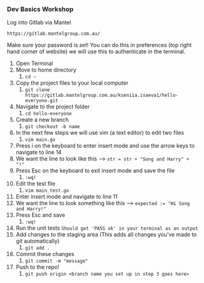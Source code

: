 ### Dev Basics Workshop

Log into Gitlab via Mantel

```https://gitlab.mantelgroup.com.au/```

Make sure your password is set! You can do this in preferences
(top right hand corner of website) we will use this to authenticate in the terminal.

1. Open Terminal
2. Move to home directory
   1. ```cd ~ ```
3. Copy the project files to your local computer
   1. ```git clone https://gitlab.mantelgroup.com.au/kseniia.isaeva1/hello-everyone.git```
4. Navigate to the project folder
   1. ```cd hello-everyone```
5. Create a new branch
   1. ```git checkout -b name```
6. In the next few steps we will use vim (a text editor) to edit two files
   1. ```vim main.go```
7. Press i on the keyboard to enter insert mode and use the arrow keys to navigate to line 14
8. We want the line to look like this -->
```str = str + "Song and Harry" + "!"```
9. Press Esc on the keyboard to exit insert mode and save the file
   1. ```:wq!```
10. Edit the test file
    1. ```vim main_test.go```
11. Enter insert mode and navigate to line 11
12. We want the line to look something like this -->
```expected := "Hi Song and Harry!"```
13. Press Esc and save
    1. ```:wq!```
14. Run the unit tests
 ```Should get 'PASS ok' in your terminal as an output```
15. Add changes to the staging area (This adds all changes you've made to git automatically)
    1. ```git add .```
16. Commit these changes
    1. ```git commit -m "message"```
17. Push to the repo!
    1. ```git push origin <branch name you set up in step 3 goes here>```
